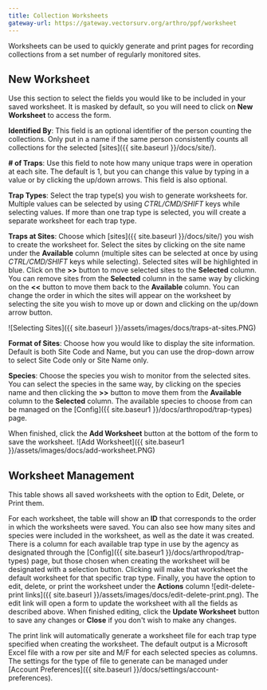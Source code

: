 ```yaml
---
title: Collection Worksheets
gateway-url: https://gateway.vectorsurv.org/arthro/ppf/worksheet
---
```


Worksheets can be used to quickly generate and print pages for recording collections from a set number of regularly monitored sites.

## New Worksheet

Use this section to select the fields you would like to be included in your saved worksheet. It is masked by default, so you will need to click on **New Worksheet** to access the form.

**Identified By**: This field is an optional identifier of the person counting the collections. Only put in a name if the same person consistently counts all collections for the selected [sites]({{ site.baseurl }}/docs/site/).

**# of Traps**: Use this field to note how many unique traps were in operation at each site. The default is 1, but you can change this value by typing in a value or by clicking the up/down arrows. This field is also optional.

**Trap Types**: Select the trap type(s) you wish to generate worksheets for. Multiple values can be selected by using _CTRL/CMD/SHIFT_ keys while selecting values. If more than one trap type is selected, you will create a separate worksheet for each trap type.

**Traps at Sites**: Choose which [sites]({{ site.baseurl }}/docs/site/) you wish to create the worksheet for. Select the sites by clicking on the site name under the **Available** column (multiple sites can be selected at once by using _CTRL/CMD/SHIFT_ keys while selecting). Selected sites will be highlighted in blue. Click on the **>>** button to move selected sites to the **Selected** column. You can remove sites from the **Selected** column in the same way by clicking on the **<<** button to move them back to the **Available** column. You can change the order in which the sites will appear on the worksheet by selecting the site you wish to move up or down and clicking on the up/down arrow button.
  
![Selecting Sites]({{ site.baseurl }}/assets/images/docs/traps-at-sites.PNG)

**Format of Sites**: Choose how you would like to display the site information. Default is both Site Code and Name, but you can use the drop-down arrow to select Site Code only or Site Name only.

**Species**: Choose the species you wish to monitor from the selected sites. You can select the species in the same way, by clicking on the species name and then clicking the **>>** button to move them from the **Available** column to the **Selected** column. The available species to choose from can be managed on the [Config]({{ site.baseur1 }}/docs/arthropod/trap-types) page.

When finished, click the **Add Worksheet** button at the bottom of the form to save the worksheet.
![Add Worksheet]({{ site.baseur1 }}/assets/images/docs/add-worksheet.PNG)

## Worksheet Management

This table shows all saved worksheets with the option to Edit, Delete, or Print them.

For each worksheet, the table will show an **ID** that corresponds to the order in which the worksheets were saved. You can also see how many sites and species were included in the worksheet, as well as the date it was created. There is a column for each available trap type in use by the agency as designated through the [Config]({{ site.baseur1 }}/docs/arthropod/trap-types) page, but those chosen when creating the worksheet will be designated with a selection button. Clicking will make that worksheet the default worksheet for that specific trap type. Finally, you have the option to edit, delete, or print the worksheet under the **Actions** column ![edit-delete-print links]({{ site.baseurl }}/assets/images/docs/edit-delete-print.png). The edit link will open a form to update the worksheet with all the fields as described above. When finished editing, click the **Update Worksheet** button to save any changes or **Close** if you don't wish to make any changes.

The print link will automatically generate a worksheet file for each trap type specified when creating the worksheet. The default output is a Microsoft Excel file with a row per site and M/F for each selected species as columns. The settings for the type of file to generate can be managed under [Account Preferences]({{ site.baseurl }}/docs/settings/account-preferences).

